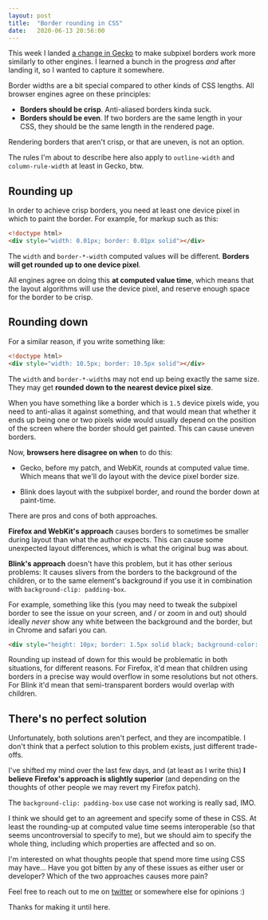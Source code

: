 ```yaml
---
layout: post
title:  "Border rounding in CSS"
date:   2020-06-13 20:56:00
---
```


This week I landed [a change in
Gecko](https://bugzilla.mozilla.org/show_bug.cgi?id=477157) to make subpixel
borders work more similarly to other engines. I learned a bunch in the progress
_and_ after landing it, so I wanted to capture it somewhere.

Border widths are a bit special compared to other kinds of CSS lengths. All
browser engines agree on these principles:

 * **Borders should be crisp**. Anti-aliased borders kinda suck.
 * **Borders should be even**. If two borders are the same length in your CSS,
   they should be the same length in the rendered page.

Rendering borders that aren't crisp, or that are uneven, is not an option.

The rules I'm about to describe here also apply to `outline-width` and
`column-rule-width` at least in Gecko, btw.

## Rounding up

In order to achieve crisp borders, you need at least one device pixel in which
to paint the border. For example, for markup such as this:

```html
<!doctype html>
<div style="width: 0.01px; border: 0.01px solid"></div>
```

The `width` and `border-*-width` computed values will be different. **Borders
will get rounded up to one device pixel**.

All engines agree on doing this **at computed value time**, which means that the
layout algorithms will use the device pixel, and reserve enough space for the
border to be crisp.

## Rounding down

For a similar reason, if you write something like:

```html
<!doctype html>
<div style="width: 10.5px; border: 10.5px solid"></div>
```

The `width` and `border-*-width`s may not end up being exactly the same size.
They may get **rounded down to the nearest device pixel size**.

When you have something like a border which is `1.5` device pixels wide, you
need to anti-alias it against something, and that would mean that whether it
ends up being one or two pixels wide would usually depend on the position of the
screen where the border should get painted. This can cause uneven borders.

Now, **browsers here disagree on when** to do this:

 * Gecko, before my patch, and WebKit, rounds at computed value time. Which
   means that we'll do layout with the device pixel border size.

 * Blink does layout with the subpixel border, and round the border down at
   paint-time.

There are pros and cons of both approaches.

**Firefox and WebKit's approach** causes borders to sometimes be smaller during
layout than what the author expects. This can cause some unexpected layout
differences, which is what the original bug was about.

**Blink's approach** doesn't have this problem, but it has other serious
problems: It causes slivers from the borders to the background of the children,
or to the same element's background if you use it in combination with
`background-clip: padding-box`.

For example, something like this (you may need to tweak the subpixel border to
see the issue on your screen, and / or zoom in and out) should ideally _never_
show any white between the background and the border, but in Chrome and safari
you can.

```html
<div style="height: 10px; border: 1.5px solid black; background-color: black; background-clip: padding-box"></div>
```

Rounding up instead of down for this would be problematic in both situations,
for different reasons. For Firefox, it'd mean that children using borders in
a precise way would overflow in some resolutions but not others. For Blink it'd
mean that semi-transparent borders would overlap with children.

## There's no perfect solution

Unfortunately, both solutions aren't perfect, and they are incompatible. I don't
think that a perfect solution to this problem exists, just different trade-offs.

I've shifted my mind over the last few days, and (at least as I write this) **I
believe Firefox's approach is slightly superior** (and depending on the thoughts
of other people we may revert my Firefox patch).

The `background-clip: padding-box` use case not working is really sad, IMO.

I think we should get to an agreement and specify some of these in CSS. At least
the rounding-up at computed value time seems interoperable (so that seems
uncontroversial to specify to me), but we should aim to specify the whole thing,
including which properties are affected and so on.

I'm interested on what thoughts people that spend more time using CSS may
have... Have you got bitten by any of these issues as either user or developer?
Which of the two approaches causes more pain?

Feel free to reach out to me on [twitter](https://twitter.com/ecbos_) or
somewhere else for opinions :)

Thanks for making it until here.
